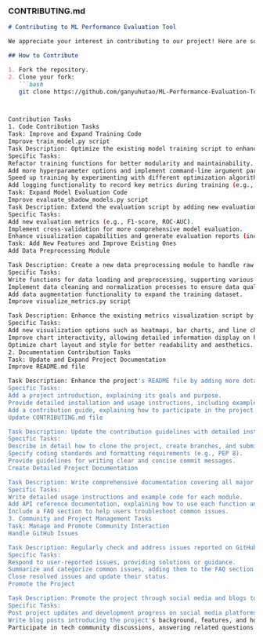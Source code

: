 ### CONTRIBUTING.md

```markdown
# Contributing to ML Performance Evaluation Tool

We appreciate your interest in contributing to our project! Here are some guidelines to help you get started.

## How to Contribute

1. Fork the repository.
2. Clone your fork:
   ```bash
   git clone https://github.com/ganyuhutao/ML-Performance-Evaluation-Tool.git



Contribution Tasks
1. Code Contribution Tasks
Task: Improve and Expand Training Code
Improve train_model.py script
Task Description: Optimize the existing model training script to enhance performance and readability.
Specific Tasks:
Refactor training functions for better modularity and maintainability.
Add more hyperparameter options and implement command-line argument parsing.
Speed up training by experimenting with different optimization algorithms and libraries (e.g., GPU acceleration).
Add logging functionality to record key metrics during training (e.g., loss, accuracy).
Task: Expand Model Evaluation Code
Improve evaluate_shadow_models.py script
Task Description: Extend the evaluation script by adding new evaluation metrics and methods.
Specific Tasks:
Add new evaluation metrics (e.g., F1-score, ROC-AUC).
Implement cross-validation for more comprehensive model evaluation.
Enhance visualization capabilities and generate evaluation reports (including charts and text).
Task: Add New Features and Improve Existing Ones
Add Data Preprocessing Module

Task Description: Create a new data preprocessing module to handle raw data and generate training datasets.
Specific Tasks:
Write functions for data loading and preprocessing, supporting various formats (e.g., CSV, JSON).
Implement data cleaning and normalization processes to ensure data quality.
Add data augmentation functionality to expand the training dataset.
Improve visualize_metrics.py script

Task Description: Enhance the existing metrics visualization script by adding new visualization options and chart types.
Specific Tasks:
Add new visualization options such as heatmaps, bar charts, and line charts.
Improve chart interactivity, allowing detailed information display on hover.
Optimize chart layout and style for better readability and aesthetics.
2. Documentation Contribution Tasks
Task: Update and Expand Project Documentation
Improve README.md file

Task Description: Enhance the project's README file by adding more detailed information.
Specific Tasks:
Add a project introduction, explaining its goals and purpose.
Provide detailed installation and usage instructions, including example code and steps to run the main scripts.
Add a contribution guide, explaining how to participate in the project (e.g., reporting issues, submitting code).
Update CONTRIBUTING.md file

Task Description: Update the contribution guidelines with detailed instructions and standards.
Specific Tasks:
Describe in detail how to clone the project, create branches, and submit pull requests.
Specify coding standards and formatting requirements (e.g., PEP 8).
Provide guidelines for writing clear and concise commit messages.
Create Detailed Project Documentation

Task Description: Write comprehensive documentation covering all major features and modules of the project.
Specific Tasks:
Write detailed usage instructions and example code for each module.
Add API reference documentation, explaining how to use each function and class.
Include a FAQ section to help users troubleshoot common issues.
3. Community and Project Management Tasks
Task: Manage and Promote Community Interaction
Handle GitHub Issues

Task Description: Regularly check and address issues reported on GitHub.
Specific Tasks:
Respond to user-reported issues, providing solutions or guidance.
Summarize and categorize common issues, adding them to the FAQ section of the documentation.
Close resolved issues and update their status.
Promote the Project

Task Description: Promote the project through social media and blogs to attract more contributors.
Specific Tasks:
Post project updates and development progress on social media platforms.
Write blog posts introducing the project's background, features, and how to contribute.
Participate in tech community discussions, answering related questions and promoting the project.
